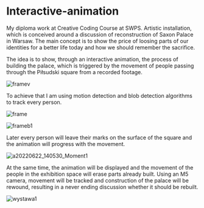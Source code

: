 # Interactive-animation

My diploma work at Creative Coding Course at SWPS. Artistic installation, which is conceived around a discussion of reconstruction of Saxon Palace in Warsaw. The main concept is to show the price of loosing parts of our identities for a better life today and how we should remember the sacrifice. 

The idea is to show, through an interactive animation, the process of building the palace, which is triggered by the movement of people passing through the Piłsudski square from a recorded footage.

![framev](https://user-images.githubusercontent.com/115160472/194559771-1158f156-c8cd-45b4-b717-63aba0c75b8c.jpg)

To achieve that I am using motion detection and blob detection algorithms to track every person.

![frame](https://user-images.githubusercontent.com/115160472/194559770-d9600607-d8a4-4865-88e4-abfb6b14ca55.jpg)

![frameb1](https://user-images.githubusercontent.com/115160472/194559693-6008a92b-9c60-47c1-9553-81047daa2ea6.jpg)

Later every person will leave their marks on the surface of the square and the animation will progress with the movement.

![a20220622_140530_Moment1](https://user-images.githubusercontent.com/115160472/194560103-8518dd74-fa63-42a1-83dd-f88562a4daaa.jpg)

At the same time, the animation will be displayed and the movement of the people in the exhibition space will erase parts already built. Using an M5 camera, movement will be tracked and construction of the palace will be rewound, resulting in a never ending discussion whether it should be rebuilt.

![wystawa1](https://user-images.githubusercontent.com/115160472/194560331-642d2389-7c96-401a-beb8-bd0e5f1fe3f5.jpg)
